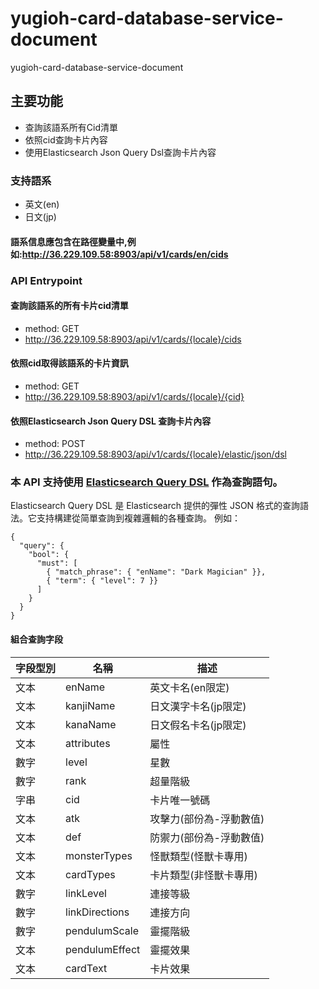 # yugioh-card-database-service-document
yugioh-card-database-service-document

## 主要功能
 - 查詢該語系所有Cid清單
 - 依照cid查詢卡片內容
 - 使用Elasticsearch Json Query Dsl查詢卡片內容
 
 ### 支持語系
 - 英文(en)
 - 日文(jp)
 #### 語系信息應包含在路徑變量中,例如:http://36.229.109.58:8903/api/v1/cards/en/cids
 
### API Entrypoint

 #### 查詢該語系的所有卡片cid清單
 - method: GET 
 - http://36.229.109.58:8903/api/v1/cards/{locale}/cids
 #### 依照cid取得該語系的卡片資訊
 - method: GET 
 - http://36.229.109.58:8903/api/v1/cards/{locale}/{cid}
 #### 依照Elasticsearch Json Query DSL 查詢卡片內容
 - method: POST
 - http://36.229.109.58:8903/api/v1/cards/{locale}/elastic/json/dsl
 
 ### 本 API 支持使用 [Elasticsearch Query DSL](https://www.elastic.co/guide/en/elasticsearch/reference/current/query-dsl.html) 作為查詢語句。
Elasticsearch Query DSL 是 Elasticsearch 提供的彈性 JSON 格式的查詢語法。它支持構建從简單查詢到複雜邏輯的各種查詢。
例如：
```
{
  "query": {
    "bool": {
      "must": [
        { "match_phrase": { "enName": "Dark Magician" }},  
        { "term": { "level": 7 }}
      ]
    }
  }  
}
```
 #### 組合查詢字段
 
| 字段型別  	| 		名稱		|		描述				|
| ------------- | ----------------- |---------------------------|
|	文本		| 	enName			| 英文卡名(en限定)			|
|	文本		| 	kanjiName		| 日文漢字卡名(jp限定)		|
|	文本		| 	kanaName		| 日文假名卡名(jp限定)		|
|	文本		| 	attributes		| 屬性						|
|	數字		| 	level			| 星數						|
|	數字		| 	rank			| 超量階級					|
|	字串		| 	cid				| 卡片唯一號碼				|
|	文本		| 	atk				| 攻擊力(部份為-浮動數值)	|
|	文本		| 	def				| 防禦力(部份為-浮動數值)	|
|	文本		| 	monsterTypes	| 怪獸類型(怪獸卡專用)		|
|	文本		| 	cardTypes		| 卡片類型(非怪獸卡專用)	|
|	數字		| 	linkLevel		| 連接等級					|
|	數字		| 	linkDirections	| 連接方向					|
|	數字		| 	pendulumScale	| 靈擺階級					|
|	文本		| 	pendulumEffect	| 靈擺效果					|
|	文本		| 	cardText		| 卡片效果					|
